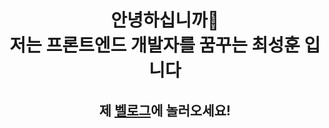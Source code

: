 <div align="center">
  
  <h1>안녕하십니까🙌<br>저는 프론트엔드 개발자를 꿈꾸는 최성훈 입니다</h1>
</div>
<div align="center">
  
  <h2>제 <a href="https://velog.io/@seonghoon07">벨로그</a>에 놀러오세요!</h2>
</div>
